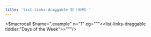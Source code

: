 ```yaml
---
title: 'list-links-draggable 宏（示例）'
---
```


<$macrocall $name=".example" n="1" eg="""<<list-links-draggable tiddler:"Days of the Week">>"""/>
